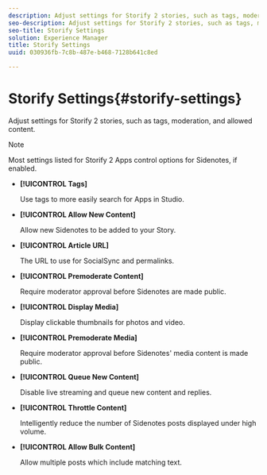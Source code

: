 ```yaml
---
description: Adjust settings for Storify 2 stories, such as tags, moderation, and allowed content.
seo-description: Adjust settings for Storify 2 stories, such as tags, moderation, and allowed content.
seo-title: Storify Settings
solution: Experience Manager
title: Storify Settings
uuid: 030936fb-7c8b-487e-b468-7128b641c8ed

---
```


# Storify Settings{#storify-settings}

Adjust settings for Storify 2 stories, such as tags, moderation, and allowed content.

>[!NOTE]
>
>Most settings listed for Storify 2 Apps control options for Sidenotes, if enabled.

* **[!UICONTROL Tags]**

  Use tags to more easily search for Apps in Studio.

* **[!UICONTROL Allow New Content]**

  Allow new Sidenotes to be added to your Story.

* **[!UICONTROL Article URL]**

  The URL to use for SocialSync and permalinks.

* **[!UICONTROL Premoderate Content]**

  Require moderator approval before Sidenotes are made public.

* **[!UICONTROL Display Media]**

  Display clickable thumbnails for photos and video.

* **[!UICONTROL Premoderate Media]**

  Require moderator approval before Sidenotes' media content is made public.

* **[!UICONTROL Queue New Content]**

  Disable live streaming and queue new content and replies.

* **[!UICONTROL Throttle Content]**

  Intelligently reduce the number of Sidenotes posts displayed under high volume.

* **[!UICONTROL Allow Bulk Content]**

  Allow multiple posts which include matching text.

